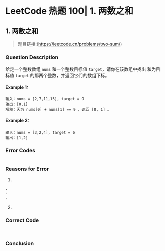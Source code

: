 # LeetCode 热题 100| 1. 两数之和

## 1. 两数之和
> 题目链接:(https://leetcode.cn/problems/two-sum/)

### Question Description
给定一个整数数组 `nums` 和一个整数目标值 `target`，请你在该数组中找出 和为目标值 `target` 的那两个整数，并返回它们的数组下标。<br>

#### Example 1:
```
输入：nums = [2,7,11,15], target = 9
输出：[0,1]
解释：因为 nums[0] + nums[1] == 9 ，返回 [0, 1] 。
```
#### Example 2:
```
输入：nums = [3,2,4], target = 6
输出：[1,2]
```

### Error Codes
```

```
### Reasons for Error
1. 

    - 
    - 
    - 

2. 

### Correct Code
```
 
```
### Conclusion


